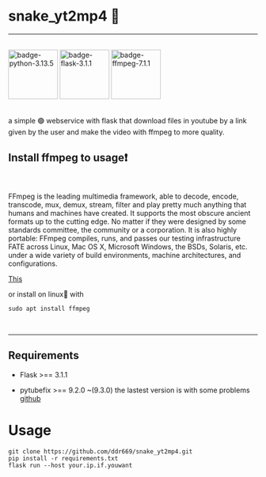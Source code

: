 # snake_yt2mp4 🐍
---
<br>

<img src="https://img.shields.io/badge/python-3.13.5-blue" alt="badge-python-3.13.5" width="100" height="100"/>
<img src="https://img.shields.io/badge/flask-3.1.1-green" alt="badge-flask-3.1.1" width="100" height="100"/>
<img src="https://img.shields.io/badge/ffmpeg-7.1.1-red" alt="badge-ffmpeg-7.1.1" width="100" height="100"/>
<br><br>

a simple 🟢 webservice with flask that download files in youtube by a link given by the user and make the video with ffmpeg to more quality.

## Install ffmpeg to usage❗

<br>

FFmpeg is the leading multimedia framework, able to decode, encode, transcode, mux, demux, stream, filter and play pretty much anything that humans and machines have created. It supports the most obscure ancient formats up to the cutting edge. No matter if they were designed by some standards committee, the community or a corporation. It is also highly portable: FFmpeg compiles, runs, and passes our testing infrastructure FATE across Linux, Mac OS X, Microsoft Windows, the BSDs, Solaris, etc. under a wide variety of build environments, machine architectures, and configurations.


[This](https://ffmpeg.org/download.html) 
<br>

or install on linux🐧 with <br>

``` sudo apt install ffmpeg ```

<br>

--- 

## Requirements 

- Flask >== 3.1.1
  
- pytubefix >== 9.2.0 ~(9.3.0) the lastest version is with some problems [github](https://github.com/JuanBindez/pytubefix)

# Usage

```git clone https://github.com/ddr669/snake_yt2mp4.git```
<br>
```pip install -r requirements.txt```
<br>
```flask run --host your.ip.if.youwant```

